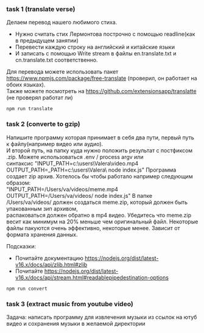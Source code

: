 ### task 1 (translate verse)

Делаем перевод нашего любимого стиха.

- Нужно считать стих Лермонтова построчно с помощью readline(как в предыдущем занятии)
- Перевести каждую строку на английский и китайские языки
- И записать с помощью Write stream в файлы en.translate.txt и cn.translate.txt соответственно.

Для перевода можете использовать пакет https://www.npmjs.com/package/free-translate (проверил, он работает на обоих языках).  
Также можете посмотреть на https://github.com/extensionsapp/translatte (не проверял работат ли)

```
npm run translate

```

### task 2 (converte to gzip)

Напишите программу которая принимает в себя два пути, первый путь к файлу(например видео или аудио).  
И второй путь, на папку куда нужно положить результат с постфиксом .zip.
Можете использоваться .env / process argv или  
синтаксис "INPUT_PATH=c:\\users\Valera\video.mp4 OUTPUT_PATH=\_PATH=c:\\users\Valera\ node index.js"
Программа создает zip архив.
Хотелось бы чтобы работало например следующим образом:  
"INPUT_PATH=/Users/va/videos/meme.mp4 OUTPUT_PATH=/Users/va/videos/ node index.js"
В папке /Users/va/videos/ должен создаться meme.zip, который должен быть упакованным зип архивом,  
распаковаться должен обратно в mp4 видео.
Убедитесь что meme.zip весит как минимум на 20% меньше чем оригинальный файл.
Некоторые файлы пакуются очень эффективно, некоторые менее. Зависит от формата хранения данных.

Подсказки:

- Почитайте документацию https://nodejs.org/dist/latest-v16.x/docs/api/zlib.html#zlib
- Почитайте https://nodejs.org/dist/latest-v16.x/docs/api/stream.html#readablepipedestination-options

```
npm run convert

```

### task 3 (extract music from youtube video)

Задача: написать программу для извлечения музыки из ссылок на ютуб видео и сохранения музыки в желаемой директории
